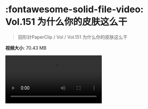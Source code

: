 # :fontawesome-solid-file-video: Vol.151 为什么你的皮肤这么干

> 回形针PaperClip / Vol / Vol.151 为什么你的皮肤这么干

**视频大小**: 70.43 MB

<div class="video"><video src="https://file.hsyhx.top/archive/PaperClip/Vol/151.mp4" controls preload>🤔 您的浏览器不支持 video 标签</video></div>